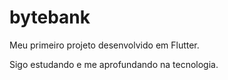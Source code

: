 # bytebank

Meu primeiro projeto desenvolvido em Flutter. 

Sigo estudando e me aprofundando na tecnologia.
